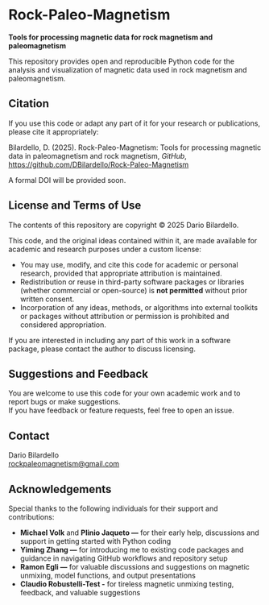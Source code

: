 # Rock-Paleo-Magnetism

**Tools for processing magnetic data for rock magnetism and paleomagnetism**

This repository provides open and reproducible Python code for the analysis and visualization of magnetic data used in rock magnetism and paleomagnetism.

## Citation

If you use this code or adapt any part of it for your research or publications, please cite it appropriately:

Bilardello, D. (2025). Rock-Paleo-Magnetism: Tools for processing magnetic data in paleomagnetism and rock magnetism, *GitHub*, https://github.com/DBilardello/Rock-Paleo-Magnetism

A formal DOI will be provided soon.

## License and Terms of Use

The contents of this repository are copyright © 2025 Dario Bilardello.

This code, and the original ideas contained within it, are made available for academic and research purposes under a custom license:

- You may use, modify, and cite this code for academic or personal research, provided that appropriate attribution is maintained.
- Redistribution or reuse in third-party software packages or libraries (whether commercial or open-source) is **not permitted** without prior written consent.
- Incorporation of any ideas, methods, or algorithms into external toolkits or packages without attribution or permission is prohibited and considered appropriation.

If you are interested in including any part of this work in a software package, please contact the author to discuss licensing.

## Suggestions and Feedback  

You are welcome to use this code for your own academic work and to report bugs or make suggestions.  
If you have feedback or feature requests, feel free to open an issue.

## Contact

Dario Bilardello  
rockpaleomagnetism@gmail.com

## Acknowledgements

Special thanks to the following individuals for their support and contributions:
- **Michael Volk** and **Plinio Jaqueto —** for their early help, discussions and support in getting started with Python coding
- **Yiming Zhang —** for introducing me to existing code packages and guidance in navigating GitHub workflows and repository setup
- **Ramon Egli —** for valuable discussions and suggestions on magnetic unmixing, model functions, and output presentations
- **Claudio Robustelli-Test -** for tireless magnetic unmixing testing, feedback, and valuable suggestions